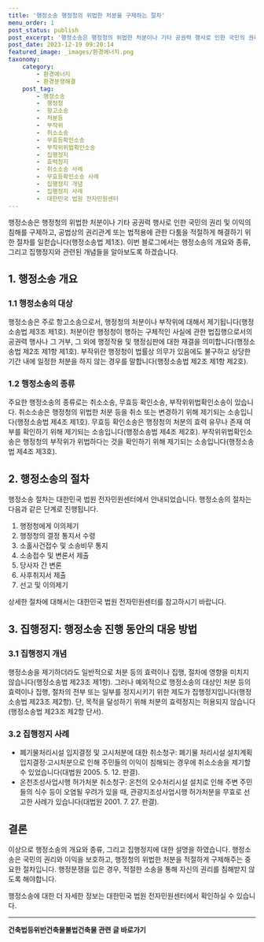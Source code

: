 ```yaml
---
title: '행정소송 행정청의 위법한 처분을 구제하는 절차'
menu_order: 1
post_status: publish
post_excerpt: '행정소송은 행정청의 위법한 처분이나 기타 공권력 행사로 인한 국민의 권리 및 이익의 침해를 구제하고, 공법상의 권리관계 또는 법적용에 관한 다툼을 적절하게 해결하기 위한 절차를 일컫습니다 행정소송법 제1조 . 이번 블로그에서는 행정소송의 개요와 종류, 그리고 집행정지와 관련된 개념들을 알아보도록 하겠습니다.'
post_date: 2023-12-19 09:20:14
featured_image: _images/환경에너지.png
taxonomy:
    category:
        - 환경에너지
        - 환경분쟁해결
    post_tag:
        - 행정소송
        -  행정청
        -  항고소송
        -  처분등
        -  부작위
        -  취소소송
        -  무효등확인소송
        -  부작위위법확인소송
        -  집행정지
        -  효력정지
        -  취소소송 사례
        -  무효등확인소송 사례
        -  집행정지 개념
        -  집행정지 사례
        -  대한민국 법원 전자민원센터
---
```



행정소송은 행정청의 위법한 처분이나 기타 공권력 행사로 인한 국민의 권리 및 이익의 침해를 구제하고, 공법상의 권리관계 또는 법적용에 관한 다툼을 적절하게 해결하기 위한 절차를 일컫습니다(행정소송법 제1조). 이번 블로그에서는 행정소송의 개요와 종류, 그리고 집행정지와 관련된 개념들을 알아보도록 하겠습니다.

## 1. 행정소송 개요

### 1.1 행정소송의 대상

행정소송은 주로 항고소송으로서, 행정청의 처분이나 부작위에 대해서 제기됩니다(행정소송법 제3조 제1호). 처분이란 행정청이 행하는 구체적인 사실에 관한 법집행으로서의 공권력 행사나 그 거부, 그 외에 행정작용 및 행정심판에 대한 재결을 의미합니다(행정소송법 제2조 제1항 제1호). 부작위란 행정청이 법률상 의무가 있음에도 불구하고 상당한 기간 내에 일정한 처분을 하지 않는 경우를 말합니다(행정소송법 제2조 제1항 제2호).

### 1.2 행정소송의 종류

주요한 행정소송의 종류로는 취소소송, 무효등 확인소송, 부작위위법확인소송이 있습니다. 취소소송은 행정청의 위법한 처분 등을 취소 또는 변경하기 위해 제기되는 소송입니다(행정소송법 제4조 제1호). 무효등 확인소송은 행정청의 처분의 효력 유무나 존재 여부를 확인하기 위해 제기되는 소송입니다(행정소송법 제4조 제2호). 부작위위법확인소송은 행정청의 부작위가 위법하다는 것을 확인하기 위해 제기되는 소송입니다(행정소송법 제4조 제3호).

## 2. 행정소송의 절차

행정소송 절차는 대한민국 법원 전자민원센터에서 안내되었습니다. 행정소송의 절차는 다음과 같은 단계로 진행됩니다.

1. 행정청에게 이의제기
2. 행정청의 결정 통지서 수령
3. 소홀사건접수 및 소송비무 통지
4. 소송접수 및 변론서 제출
5. 당사자 간 변론
6. 사후취지서 제출
7. 선고 및 이의제기

상세한 절차에 대해서는 대한민국 법원 전자민원센터를 참고하시기 바랍니다.

## 3. 집행정지: 행정소송 진행 동안의 대응 방법

### 3.1 집행정지 개념

행정소송을 제기하더라도 일반적으로 처분 등의 효력이나 집행, 절차에 영향을 미치지 않습니다(행정소송법 제23조 제1항). 그러나 예외적으로 행정소송의 대상인 처분 등의 효력이나 집행, 절차의 전부 또는 일부를 정지시키기 위한 제도가 집행정지입니다(행정소송법 제23조 제2항). 단, 목적을 달성하기 위해 처분의 효력정지는 허용되지 않습니다(행정소송법 제23조 제2항 단서).

### 3.2 집행정지 사례

- 폐기물처리시설 입지결정 및 고시처분에 대한 취소청구: 폐기물 처리시설 설치계획 입지결정·고시처분으로 인해 주민들의 이익이 침해되는 경우에 취소소송을 제기할 수 있었습니다(대법원 2005. 5. 12. 판결).
- 온천조성사업시행 허가처분 취소청구: 온천의 오수처리시설 설치로 인해 주변 주민들의 식수 등이 오염될 우려가 있을 때, 관광지조성사업시행 허가처분을 무효로 선고한 사례가 있습니다(대법원 2001. 7. 27. 판결).

## 결론

이상으로 행정소송의 개요와 종류, 그리고 집행정지에 대한 설명을 하였습니다. 행정소송은 국민의 권리와 이익을 보호하고, 행정청의 위법한 처분을 적절하게 구제해주는 중요한 절차입니다. 행정분쟁을 입은 경우, 적절한 소송을 통해 자신의 권리를 침해받지 않도록 해야합니다.

행정소송에 대한 더 자세한 정보는 대한민국 법원 전자민원센터에서 확인하실 수 있습니다.


<!-- wp:separator -->
<hr class="wp-block-separator has-alpha-channel-opacity"/>
<!-- /wp:separator -->

<!-- wp:group {"backgroundColor":"base","layout":{"type":"constrained"}} -->
<div class="wp-block-group has-base-background-color has-background"><!-- wp:paragraph {"align":"center","fontSize":"medium"} -->
<p class="has-text-align-center has-large-font-size"><strong>건축법등위반건축물불법건축물 관련 글 바로가기</strong></p>
<!-- /wp:paragraph -->


<!-- wp:latest-posts
{"categories":[{"id":22567,"count":19,"description":"","link":"https://uknowlaw.com/category/%ea%b1%b4%ec%b6%95%eb%b2%95%eb%93%b1%ec%9c%84%eb%b0%98%ea%b1%b4%ec%b6%95%eb%ac%bc%eb%b6%88%eb%b2%95%ea%b1%b4%ec%b6%95%eb%ac%bc/","name":"건축법등위반건축물불법건축물","slug":"건축법등위반건축물불법건축물","taxonomy":"category","parent":0,"meta":[],"_links":{"self":[{"href":"https://uknowlaw.com/wp-json/wp/v2/categories/22567"}],"collection":[{"href":"https://uknowlaw.com/wp-json/wp/v2/categories"}],"about":[{"href":"https://uknowlaw.com/wp-json/wp/v2/taxonomies/category"}],"wp:post_type":[{"href":"https://uknowlaw.com/wp-json/wp/v2/posts?categories=22567"}],"curies":[{"name":"wp","href":"https://api.w.org/{rel}","templated":true}]}}],"postsToShow":100,"excerptLength":28,"postLayout":"grid","columns":2,"featuredImageAlign":"left","featuredImageSizeSlug":"large","fontSize":"small"} /--></div>
<!-- /wp:group -->